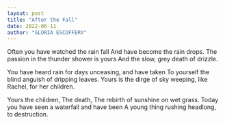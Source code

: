 ```yaml
---
layout: post
title: "After the Fall"
date: 2022-06-11
author: "GLORIA ESCOFFERY"
---
```


Often you have watched the rain fall
And have become the rain drops.
The passion in the thunder shower is yours
And the slow, grey death of drizzle.

You have heard rain for days unceasing, and have taken
To yourself the blind anguish of dripping leaves.
Yours is the dirge of sky weeping, like Rachel, for her children.

Yours the children,
The death,
The rebirth of sunshine on wet grass.
Today you have seen a waterfall and have been
A young thing rushing headlong, to destruction.
